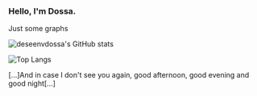 ### Hello, I'm Dossa.


Just some graphs

![deseenvdossa's GitHub stats](https://github-readme-stats.vercel.app/api?username=desenvdossa&show_icons=true&theme=dracula)

![Top Langs](https://github-readme-stats.vercel.app/api/top-langs/?username=desenvdossa&layout=compact&icons=true&theme=dracula)

<p>[...]And in case I don't see you again, good afternoon, good evening and good night[...]<P>
